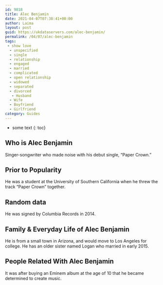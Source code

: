 ```yaml
---
id: 9818
title: Alec Benjamin
date: 2021-04-07T07:38:41+00:00
author: Laima
layout: post
guid: https://ukdataservers.com/alec-benjamin/
permalink: /04/07/alec-benjamin
tags:
 - show love
  - unspecified
  - single
  - relationship
  - engaged
  - married
  - complicated
  - open relationship
  - widowed
  - separated
  - divorced
   - Husband
  - Wife
  - Boyfriend
  - Girlfriend
category: Guides
---
```


* some text
{: toc}


## Who is Alec Benjamin
                  
                  
                  
Singer-songwriter who made noise with his debut single, &#8220;Paper Crown.&#8221;
                  
              
            
              
            
                
                
                
## Prior to Popularity
                  
                  
                  
He was a student at the University of Southern California when he threw the track &#8220;Paper Crown&#8221; together.
                  
              
            
              
            
                
                
                
## Random data
                  
                  
                  
He was signed by Columbia Records in 2014.
                  
              
            
              
            
                
                
                
## Family & Everyday Life of Alec Benjamin
                  
                  
                  
He is from a small town in Arizona, and would move to Los Angeles for college. He has an older sister named Logan who married in early 2015.
                  
              
            
              
            
                
                
                
## People Related With Alec Benjamin
                  
                  
                  
It was after buying an Eminem album at the age of 10 that he became determined to create music.
                  
              
            
              
            
                
              
            
              
              
            
            
              
            
          
          
          